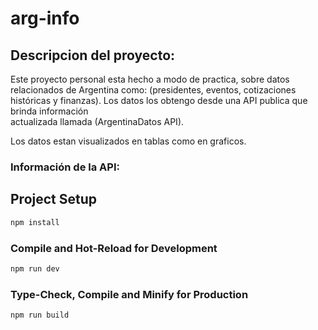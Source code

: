 # arg-info

## Descripcion del proyecto:
 Este proyecto personal esta hecho a modo de practica, sobre datos relacionados de Argentina como: (presidentes, eventos, 
 cotizaciones históricas y finanzas). Los datos los obtengo desde una API publica que brinda información       
 actualizada llamada (ArgentinaDatos API).
 
 Los datos estan visualizados en tablas como en graficos.

### Información de la API:
 [API]: https://argentinadatos.com/docs/
 [Repositorio]:(https://github.com/enzonotario/esjs-argentina-datos-api)
 [Desarrollador]:(https://github.com/enzonotario)


## Project Setup

```sh
npm install
```

### Compile and Hot-Reload for Development

```sh
npm run dev
```

### Type-Check, Compile and Minify for Production

```sh
npm run build
```
